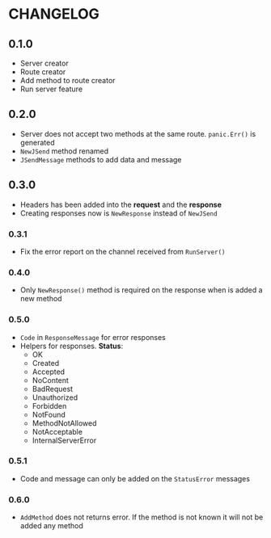 # CHANGELOG 

## 0.1.0

* Server creator
* Route creator
* Add method to route creator
* Run server feature 

## 0.2.0

* Server does not accept two methods at the same route. `panic.Err()` is generated
* `NewJSend` method renamed
* `JSendMessage` methods to add data and message

## 0.3.0

* Headers has been added into the **request** and the **response**
* Creating responses now is `NewResponse` instead of `NewJSend`

### 0.3.1

* Fix the error report on the channel received from `RunServer()`

### 0.4.0

* Only `NewResponse()` method is required on the response when is added a new method

### 0.5.0

* `Code` in `ResponseMessage` for error responses
* Helpers for responses. **Status**:
    * OK
    * Created
    * Accepted
    * NoContent
    * BadRequest
    * Unauthorized
    * Forbidden
    * NotFound
    * MethodNotAllowed
    * NotAcceptable
    * InternalServerError

### 0.5.1

* Code and message can only be added on the `StatusError` messages

### 0.6.0

* `AddMethod` does not returns error. If the method is not known it will not be added any method